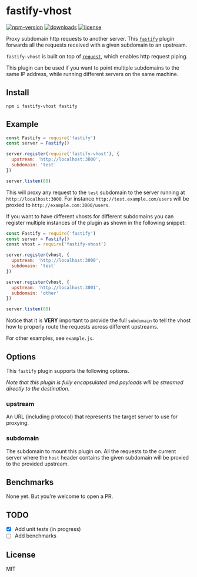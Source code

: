 # fastify-vhost
[![npm-version](https://img.shields.io/npm/v/fastify-vhost.svg)](https://www.npmjs.com/package/fastify-vhost)
[![downloads](https://img.shields.io/npm/dt/fastify-vhost.svg)](http://npm-stats.com/~packages/fastify-vhost)
[![license](https://img.shields.io/github/license/patrickpissurno/fastify-vhost.svg?maxAge=1800)](https://github.com/patrickpissurno/fastify-vhost/blob/master/LICENSE)

Proxy subdomain http requests to another server.
This [`fastify`](https://www.fastify.io) plugin forwards all the requests
received with a given subdomain to an upstream.

`fastify-vhost` is built on top of
[`request`](https://www.npmjs.com/package/request), which enables
http request piping.

This plugin can be used if you want to point multiple subdomains to the same IP address, while running different servers on the same machine.

## Install

```
npm i fastify-vhost fastify
```

## Example

```js
const Fastify = require('fastify')
const server = Fastify()

server.register(require('fastify-vhost'), {
  upstream: 'http://localhost:3000',
  subdomain: 'test'
})

server.listen(80)
```

This will proxy any request to the `test` subdomain to the server running at `http://localhost:3000`. For instance `http://test.example.com/users` will be proxied to `http://example.com:3000/users`.

If you want to have different vhosts for different subdomains you can register multiple instances of the plugin as shown in the following snippet:

```js
const Fastify = require('fastify')
const server = Fastify()
const vhost = require('fastify-vhost')

server.register(vhost, {
  upstream: 'http://localhost:3000',
  subdomain: 'test'
})

server.register(vhost, {
  upstream: 'http://localhost:3001',
  subdomain: 'other'
})

server.listen(80)
```

Notice that it is **VERY** important to provide the full `subdomain` to tell the vhost how to properly route the requests across different upstreams.

For other examples, see `example.js`.

## Options

This `fastify` plugin supports the following options.

*Note that this plugin is fully encapsulated and payloads will be streamed directly to the destination.*

### upstream

An URL (including protocol) that represents the target server to use for proxying.

### subdomain

The subdomain to mount this plugin on. All the requests to the current server where the `host` header contains the given subdomain will be proxied to the provided upstream.

## Benchmarks

None yet. But you're welcome to open a PR.

## TODO

* [x] Add unit tests (in progress)
* [ ] Add benchmarks

## License

MIT
